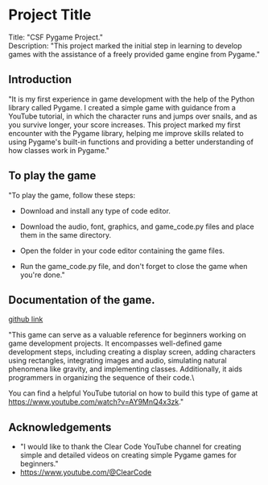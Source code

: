 
# Project Title

Title: "CSF Pygame Project."\
Description: "This project marked the initial step in learning to develop games with the assistance of a freely provided game engine from Pygame."


##  Introduction

 "It is my first experience in game development with the help of the Python library called Pygame. I created a simple game with guidance from a YouTube tutorial, in which the character runs and jumps over snails, and as you survive longer, your score increases. This project marked my first encounter with the Pygame library, helping me improve skills related to using Pygame's built-in functions and providing a better understanding of how classes work in Pygame."
## To play the game

"To play the game, follow these steps:

 - Download and install any type of code editor. 
 - Download the audio, font, graphics, and game_code.py files and place them in the same directory. 
 - Open the folder in your code editor containing the game files.

 - Run the game_code.py file, and don't forget to close the game when you're done." 
## Documentation of the game.

[github link](https://github.com/C-gyeltshen/CSF_Cap2_pygame.git)

"This game can serve as a valuable reference for beginners working on game development projects. It encompasses well-defined game development steps, including creating a display screen, adding characters using rectangles, integrating images and audio, simulating natural phenomena like gravity, and implementing classes. Additionally, it aids programmers in organizing the sequence of their code.\

You can find a helpful YouTube tutorial on how to build this type of game at https://www.youtube.com/watch?v=AY9MnQ4x3zk."


## Acknowledgements

 - "I would like to thank the Clear Code YouTube channel for creating simple and detailed videos on creating simple Pygame games for beginners."
 - https://www.youtube.com/@ClearCode
 
 
